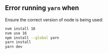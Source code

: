 ## Error running `yarn` when

Ensure the correct version of node is being used:

```bash
nvm install 16
nvm use 16
npm install --global yarn
yarn install
yarn dev
```
